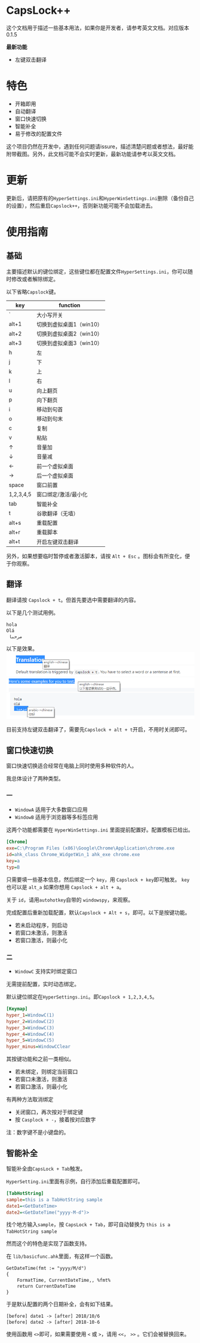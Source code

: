 # CapsLock++
这个文档用于描述一些基本用法，如果你是开发者，请参考英文文档。对应版本0.1.5

__最新功能__
- 左键双击翻译
# 特色
- 开箱即用
- 自动翻译
- 窗口快速切换
- 智能补全
- 易于修改的配置文件

这个项目仍然在开发中，遇到任何问题请issure，描述清楚问题或者想法，最好能附带截图。另外，此文档可能不会实时更新，最新功能请参考以英文文档。
# 更新
更新后，请把原有的`HyperSettings.ini`和`HyperWinSettings.ini`删除（备份自己的设置），然后重启`Capslock++`，否则新功能可能不会加载进去。
# 使用指南
## 基础
主要描述默认的键位绑定，这些键位都在配置文件`HyperSettings.ini`，你可以随时修改或者解除绑定。

以下省略`Capslock`键。

| key | function |
| ------ | ------ |
| ` | 大小写开关 |
| alt+1 | 切换到虚拟桌面1（win10） |
| alt+2 | 切换到虚拟桌面2（win10） |
| alt+3 | 切换到虚拟桌面3（win10） |
| h | 左 |
| j | 下 |
| k | 上 |
| l | 右 |
| u | 向上翻页 |
| p | 向下翻页 |
| i | 移动到句首 |
| o | 移动到句末 |
| c | 复制 |
| v | 粘贴 |
| ↑ | 音量加 |
| ↓ | 音量减 |
| ← | 前一个虚拟桌面 |
| → | 后一个虚拟桌面 |
| space | 窗口前置 |
| 1,2,3,4,5 | 窗口绑定/激活/最小化 |
| tab | 智能补全 |
| t | 谷歌翻译（无墙） |
| alt+s | 重载配置 |
| alt+r | 重载脚本 |
| alt+t | 开启左键双击翻译 |

另外，如果想要临时暂停或者激活脚本，请按 `Alt + Esc` 。图标会有所变化，便于你观察。


## 翻译
翻译请按 `Capslock + t`。但首先要选中需要翻译的内容。

以下是几个测试用例。
```
hola
Olá
 مرحبا 
```
以下是效果。
![demo1](img/trans1.png)
![demo2](img/trans2.png)
![demo3](img/trans3.png)

目前支持左键双击翻译了，需要先`Capslock + alt + t`开启，不用时关闭即可。
## 窗口快速切换
窗口快速切换适合经常在电脑上同时使用多种软件的人。

我总体设计了两种类型。
### 一
- `WindowA` 适用于大多数窗口应用
- `WindowB` 适用于浏览器等多标签应用

这两个功能都需要在 `HyperWinSettings.ini` 里面提前配置好。配置模板已给出。
```ini
[Chrome]
exe=C:\Program Files (x86)\Google\Chrome\Application\chrome.exe
id=ahk_class Chrome_WidgetWin_1 ahk_exe chrome.exe
key=a
typ=B
```
只需要填一些基本信息，然后绑定一个 `key`，用 `Capslock + key`即可触发。
`key` 也可以是 `alt_a` 如果你想用 `Capslock + alt + a`。

关于 `id`，请用`autohotkey`自带的 `windowspy`，来观察。

完成配置后重新加载配置，默认`Capslock + Alt + s`，即可。以下是按键功能。
- 若未启动程序，则启动
- 若窗口未激活，则激活
- 若窗口激活，则最小化
  
### 二
- `WindowC` 支持实时绑定窗口

无需提前配置，实时动态绑定。

默认键位绑定在`HyperSettings.ini`。即`Capslock + 1,2,3,4,5`。
```ini
[Keymap]
hyper_1=WindowC(1)
hyper_2=WindowC(2)
hyper_3=WindowC(3)
hyper_4=WindowC(4)
hyper_5=WindowC(5)
hyper_minus=WindowCClear
```
其按键功能和之前一类相似。
- 若未绑定，则绑定当前窗口
- 若窗口未激活，则激活
- 若窗口激活，则最小化

有两种方法取消绑定
- 关闭窗口，再次按对于绑定键
- 按 `Casplock + -`，接着按对应数字

注：数字键不是小键盘的。

## 智能补全
智能补全由`CapsLock + Tab`触发。

`HyperSetting.ini`里面有示例，自行添加后重载配置即可。
```ini
[TabHotString]
sample=this is a TabHotString sample
date1=<GetDateTime>
date2=<GetDateTime("yyyy-M-d")>
```
找个地方输入`sample`，按 `CapsLock + Tab`，即可自动替换为 `this is a TabHotString sample`

然而这个的特色是实现了函数支持。

在 `lib/basicfunc.ahk`里面，有这样一个函数。
```ahk
GetDateTime(fmt := "yyyy/M/d")
{
    FormatTime, CurrentDateTime,, %fmt%
    return CurrentDateTime
}
```
于是默认配置的两个日期补全，会有如下结果。
```
[before] date1 -> [after] 2018/10/6
[before] date2 -> [after] 2018-10-6
```

使用函数用 `<>`即可，如果需要使用 `<` 或 `>`，请用 `<<`， `>>` 。它们会被替换回来。 